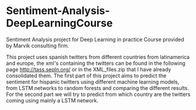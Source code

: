 # Sentiment-Analysis-DeepLearningCourse
Sentiment Analysis project for Deep Learning in practice Course provided by Marvik consulting firm.

This project uses spanish twitters from different countries from latinamerica and europe, the xml's containing the twitters can be found in the following page http://tass.sepln.org/ or in the XML_files.zip that I have already consolidated them.
The first part of this project aims to predict the sentiment for hispanic twitters using different machine learning models, from LSTM networks to random forests and comparing the different results. For the second part we will try to predict from which country are the twitters coming using mainly a LSTM network.

